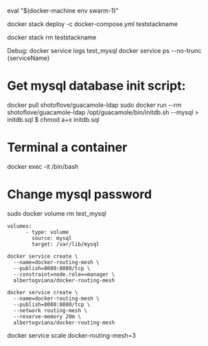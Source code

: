 eval "$(docker-machine env swarm-1)"

docker stack deploy -c docker-compose.yml teststackname

docker stack rm teststackname

Debug:
docker service logs test_mysql
docker service ps --no-trunc {serviceName}


# Get mysql database init script:
docker pull shotoflove/guacamole-ldap
sudo docker run --rm shotoflove/guacamole-ldap /opt/guacamole/bin/initdb.sh --mysql > initdb.sql
$ chmod a+x initdb.sql


# Terminal a container
docker exec -it <container name> /bin/bash

# Change mysql password
sudo docker volume rm test_mysql

```
volumes:
      - type: volume
        source: mysql
        target: /var/lib/mysql
```

```
docker service create \
  --name=docker-routing-mesh \
  --publish=8080:8080/tcp \
  --constraint=node.role==manager \
  albertogviana/docker-routing-mesh
```

```
docker service create \
  --name=docker-routing-mesh \
  --publish=8080:8080/tcp \
  --network routing-mesh \
  --reserve-memory 20m \
  albertogviana/docker-routing-mesh
```

docker service scale docker-routing-mesh=3


